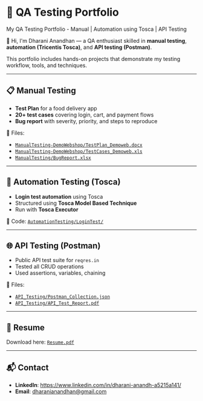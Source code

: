 # 🧪 QA Testing Portfolio
My QA Testing Portfolio - Manual | Automation using Tosca | API Testing

👋 Hi, I'm Dharani Anandhan — a QA enthusiast skilled in **manual testing**, **automation (Tricentis Tosca)**, and **API testing (Postman)**.

This portfolio includes hands-on projects that demonstrate my testing workflow, tools, and techniques.

---

## 📋 Manual Testing

- **Test Plan** for a food delivery app
- **20+ test cases** covering login, cart, and payment flows
- **Bug report** with severity, priority, and steps to reproduce

📁 Files:
- [`ManualTesting-DemoWebshop/TestPlan_Demoweb.docx`](./ManualTesting-DemoWebshop/TestPlan_Demoweb.docx)
- [`ManualTesting-DemoWebshop/TestCases_Demoweb.xls`](.ManualTesting-DemoWebshop/TestCases_Demoweb.xls)
- [`ManualTesting/BugReport.xlsx`](./ManualTesting/BugReport.xlsx)

---

## 🤖 Automation Testing (Tosca)

- **Login test automation** using Tosca
- Structured using **Tosca Model Based Technique**
- Run with **Tosca Executor**

📁 Code: [`AutomationTesting/LoginTest/`](./AutomationTesting/LoginTest)

---

## 🌐 API Testing (Postman)

- Public API test suite for `reqres.in`
- Tested all CRUD operations
- Used assertions, variables, chaining

📁 Files:
- [`API_Testing/Postman_Collection.json`](./API_Testing/Postman_Collection.json)
- [`API_Testing/API_Test_Report.pdf`](./API_Testing/API_Test_Report.pdf)

---

## 📄 Resume

Download here: [`Resume.pdf`](./Resume_DharaniAnandhan.pdf)

---

## 📬 Contact

- **LinkedIn**: https://www.linkedin.com/in/dharani-anandh-a5215a141/
- **Email**: dharanianandhan@gmail.com
